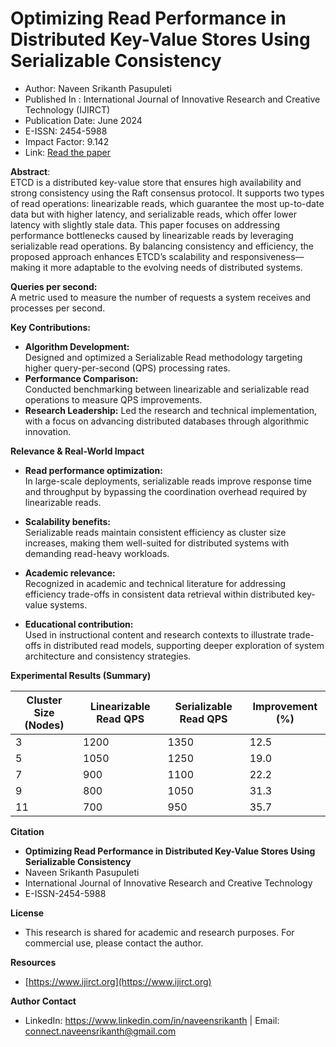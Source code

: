 # Optimizing Read Performance in Distributed Key-Value Stores Using Serializable Consistency
* Author: Naveen Srikanth Pasupuleti
* Published In : International Journal of Innovative Research and Creative Technology (IJIRCT)
* Publication Date: June 2024
* E-ISSN: 2454-5988
* Impact Factor: 9.142
* Link: [Read the paper](https://www.ijirct.org/viewPaper.php?paperId=2505045)

**Abstract**:\
ETCD is a distributed key-value store that ensures high availability and strong consistency using the Raft consensus protocol. It supports two types of read operations: linearizable reads, which guarantee the most up-to-date data but with higher latency, and serializable reads, which offer lower latency with slightly stale data. This paper focuses on addressing performance bottlenecks caused by linearizable reads by leveraging serializable read operations. By balancing consistency and efficiency, the proposed approach enhances ETCD’s scalability and responsiveness—making it more adaptable to the evolving needs of distributed systems.

**Queries per second:**\
  A metric used to measure the number of requests a system receives and processes per second.

**Key Contributions:** 
* **Algorithm Development:** \
  Designed and optimized a Serializable Read methodology targeting higher query-per-second (QPS) processing rates.
* **Performance Comparison:** \
  Conducted benchmarking between linearizable and serializable read operations to measure QPS improvements.
* **Research Leadership:**
  Led the research and technical implementation, with a focus on advancing distributed databases through algorithmic innovation.

**Relevance & Real-World Impact**

* **Read performance optimization:**\
In large-scale deployments, serializable reads improve response time and throughput by bypassing the coordination overhead required by linearizable reads.

* **Scalability benefits:**\
Serializable reads maintain consistent efficiency as cluster size increases, making them well-suited for distributed systems with demanding read-heavy workloads.

* **Academic relevance:**\
Recognized in academic and technical literature for addressing efficiency trade-offs in consistent data retrieval within distributed key-value systems.

* **Educational contribution:**\
Used in instructional content and research contexts to illustrate trade-offs in distributed read models, supporting deeper exploration of system architecture and consistency strategies.

**Experimental Results (Summary)**

| Cluster Size (Nodes) | Linearizable Read QPS | Serializable Read QPS | Improvement (%) |
| ---------------------| --------------------- | --------------------- | ----------------|
| 3                    | 1200                  | 1350                  | 12.5            |
| 5                    | 1050                  | 1250                  | 19.0            |
| 7                    | 900                   | 1100                  | 22.2            |
| 9                    | 800                   | 1050                  | 31.3            |
| 11                   | 700                   |  950                  | 35.7            |

**Citation**
* **Optimizing Read Performance in Distributed Key-Value Stores Using Serializable Consistency**
*   Naveen Srikanth Pasupuleti
*   International Journal of Innovative Research and Creative Technology
*   E-ISSN-2454-5988

**License**
* This research is shared for academic and research purposes. For commercial use, please contact the author.

**Resources**
*  [https://www.ijirct.org](https://www.ijirct.org)

**Author Contact** 
  * LinkedIn: https://www.linkedin.com/in/naveensrikanth | Email: connect.naveensrikanth@gmail.com
